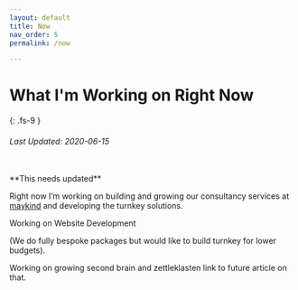 ```yaml
---
layout: default
title: Now
nav_order: 5
permalink: /now

---
```


# What I'm Working on Right Now
{: .fs-9 }

###### Last Updated: 2020-06-15
<br/>
**This needs updated**

Right now I’m working on building and growing our consultancy services at [maykind](https://maykind.com) and developing the turnkey solutions.

Working on Website Development

(We do fully bespoke packages but would like to build turnkey for lower budgets).

Working on growing second brain and zettleklasten link to future article on that.

